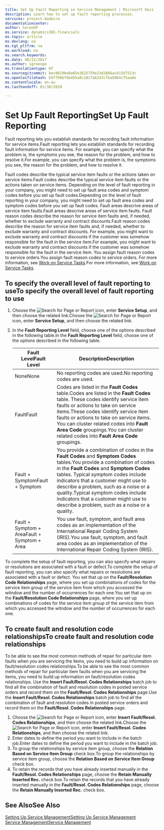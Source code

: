 ```yaml
---
title: Set Up Fault Reporting in Service Management | Microsoft Docs
description: Learn how to set up fault reporting processes.
services: project-madeira
documentationcenter: 
author: SorenGP
ms.service: dynamics365-financials
ms.topic: article
ms.devlang: na
ms.tgt_pltfrm: na
ms.workload: na
ms.search.keywords: 
ms.date: 08/22/2017
ms.author: sgroespe
ms.translationtype: HT
ms.sourcegitcommit: bec0619be0a65e3625759e13d2866ac615d7513c
ms.openlocfilehash: b5ff96bf6b455a8c1817a6243cfba5864cf5aa8e
ms.contentlocale: en-au
ms.lasthandoff: 01/30/2018

---
```


# <a name="set-up-fault-reporting"></a><span data-ttu-id="c336f-103">Set Up Fault Reporting</span><span class="sxs-lookup"><span data-stu-id="c336f-103">Set Up Fault Reporting</span></span>
<span data-ttu-id="c336f-104">Fault reporting lets you establish standards for recording fault information for service items.</span><span class="sxs-lookup"><span data-stu-id="c336f-104">Fault reporting lets you establish standards for recording fault information for service items.</span></span> <span data-ttu-id="c336f-105">For example, you can specify what the problem is, the symptoms you see, the reason for the problem, and how to resolve it.</span><span class="sxs-lookup"><span data-stu-id="c336f-105">For example, you can specify what the problem is, the symptoms you see, the reason for the problem, and how to resolve it.</span></span>  

<span data-ttu-id="c336f-106">Fault codes describe the typical service item faults or the actions taken on service items.</span><span class="sxs-lookup"><span data-stu-id="c336f-106">Fault codes describe the typical service item faults or the actions taken on service items.</span></span> <span data-ttu-id="c336f-107">Depending on the level of fault reporting in your company, you might need to set up fault area codes and symptom codes before you set up fault codes.</span><span class="sxs-lookup"><span data-stu-id="c336f-107">Depending on the level of fault reporting in your company, you might need to set up fault area codes and symptom codes before you set up fault codes.</span></span> <span data-ttu-id="c336f-108">Fault areas descrive areas of service item faults.</span><span class="sxs-lookup"><span data-stu-id="c336f-108">Fault areas descrive areas of service item faults.</span></span> <span data-ttu-id="c336f-109">Fault reason codes describe the reason for service item faults and, if needed, whether to exclude warranty and contract discounts.</span><span class="sxs-lookup"><span data-stu-id="c336f-109">Fault reason codes describe the reason for service item faults and, if needed, whether to exclude warranty and contract discounts.</span></span> <span data-ttu-id="c336f-110">For example, you might want to exclude warranty and contract discounts if the customer was somehow responsible for the fault in the service item.</span><span class="sxs-lookup"><span data-stu-id="c336f-110">For example, you might want to exclude warranty and contract discounts if the customer was somehow responsible for the fault in the service item.</span></span> <span data-ttu-id="c336f-111">You assign fault reason codes to service orders.</span><span class="sxs-lookup"><span data-stu-id="c336f-111">You assign fault reason codes to service orders.</span></span> <span data-ttu-id="c336f-112">For more information, see [Work on Service Tasks](service-how-to-work-on-service-tasks.md).</span><span class="sxs-lookup"><span data-stu-id="c336f-112">For more information, see [Work on Service Tasks](service-how-to-work-on-service-tasks.md).</span></span>  

## <a name="to-specify-the-overall-level-of-fault-reporting-to-use"></a><span data-ttu-id="c336f-113">To specify the overall level of fault reporting to use</span><span class="sxs-lookup"><span data-stu-id="c336f-113">To specify the overall level of fault reporting to use</span></span>
1. <span data-ttu-id="c336f-114">Choose the ![Search for Page or Report](media/ui-search/search_small.png "Search for Page or Report icon") icon, enter **Service Setup**, and then choose the related link.</span><span class="sxs-lookup"><span data-stu-id="c336f-114">Choose the ![Search for Page or Report](media/ui-search/search_small.png "Search for Page or Report icon") icon, enter **Service Setup**, and then choose the related link.</span></span> 
2. <span data-ttu-id="c336f-115">In the **Fault Reporting Level** field, choose one of the options described in the following table.</span><span class="sxs-lookup"><span data-stu-id="c336f-115">In the **Fault Reporting Level** field, choose one of the options described in the following table.</span></span>  
  
    |<span data-ttu-id="c336f-116">**Fault Level**</span><span class="sxs-lookup"><span data-stu-id="c336f-116">**Fault Level**</span></span>|<span data-ttu-id="c336f-117">**Description**</span><span class="sxs-lookup"><span data-stu-id="c336f-117">**Description**</span></span>|  
    |------------|-------------|  
    |<span data-ttu-id="c336f-118">None</span><span class="sxs-lookup"><span data-stu-id="c336f-118">None</span></span> | <span data-ttu-id="c336f-119">No reporting codes are used.</span><span class="sxs-lookup"><span data-stu-id="c336f-119">No reporting codes are used.</span></span>|  
    |<span data-ttu-id="c336f-120">Fault</span><span class="sxs-lookup"><span data-stu-id="c336f-120">Fault</span></span> | <span data-ttu-id="c336f-121">Codes are listed in the **Fault Codes** table.</span><span class="sxs-lookup"><span data-stu-id="c336f-121">Codes are listed in the **Fault Codes** table.</span></span> <span data-ttu-id="c336f-122">These codes identify service item faults or actions to take on service items.</span><span class="sxs-lookup"><span data-stu-id="c336f-122">These codes identify service item faults or actions to take on service items.</span></span> <span data-ttu-id="c336f-123">You can cluster related codes into **Fault Area Code** groupings.</span><span class="sxs-lookup"><span data-stu-id="c336f-123">You can cluster related codes into **Fault Area Code** groupings.</span></span>|  
    |<span data-ttu-id="c336f-124">Fault + Symptom</span><span class="sxs-lookup"><span data-stu-id="c336f-124">Fault + Symptom</span></span> | <span data-ttu-id="c336f-125">You provide a combination of codes in the **Fault Codes** and **Symptom Codes** tables.</span><span class="sxs-lookup"><span data-stu-id="c336f-125">You provide a combination of codes in the **Fault Codes** and **Symptom Codes** tables.</span></span> <span data-ttu-id="c336f-126">Typical symptom codes include indicators that a customer might use to describe a problem, such as a noise or a quality.</span><span class="sxs-lookup"><span data-stu-id="c336f-126">Typical symptom codes include indicators that a customer might use to describe a problem, such as a noise or a quality.</span></span>|  
    |<span data-ttu-id="c336f-127">Fault + Symptom + Area</span><span class="sxs-lookup"><span data-stu-id="c336f-127">Fault + Symptom + Area</span></span> | <span data-ttu-id="c336f-128">You use fault, symptom, and fault area codes as an implementation of the International Repair Coding System (IRIS).</span><span class="sxs-lookup"><span data-stu-id="c336f-128">You use fault, symptom, and fault area codes as an implementation of the International Repair Coding System (IRIS).</span></span>|  
  
<span data-ttu-id="c336f-129">To complete the setup of fault reporting, you can also specify what repairs or resolutions are associated with a fault or defect.</span><span class="sxs-lookup"><span data-stu-id="c336f-129">To complete the setup of fault reporting, you can also specify what repairs or resolutions are associated with a fault or defect.</span></span> <span data-ttu-id="c336f-130">You set that up on the **Fault/Resolution Code Relationships** page, where you set up combinations of codes for the service item group of the service item from which you accessed the witndow and the number of occurrences for each one.</span><span class="sxs-lookup"><span data-stu-id="c336f-130">You set that up on the **Fault/Resolution Code Relationships** page, where you set up combinations of codes for the service item group of the service item from which you accessed the witndow and the number of occurrences for each one.</span></span>

## <a name="to-create-fault-and-resolution-code-relationships"></a><span data-ttu-id="c336f-131">To create fault and resolution code relationships</span><span class="sxs-lookup"><span data-stu-id="c336f-131">To create fault and resolution code relationships</span></span>
<!--this needs to go in a working with topic-->
<span data-ttu-id="c336f-132">To be able to see the most common methods of repair for particular item faults when you are servicing the items, you need to build up information on fault/resolution codes relationships.</span><span class="sxs-lookup"><span data-stu-id="c336f-132">To be able to see the most common methods of repair for particular item faults when you are servicing the items, you need to build up information on fault/resolution codes relationships.</span></span> <span data-ttu-id="c336f-133">Use the **Insert Fault/Resol. Codes Relationships** batch job to find all the combination of fault and resolution codes in posted service orders and record them on the **Fault/Resol. Codes Relationships** page.</span><span class="sxs-lookup"><span data-stu-id="c336f-133">Use the **Insert Fault/Resol. Codes Relationships** batch job to find all the combination of fault and resolution codes in posted service orders and record them on the **Fault/Resol. Codes Relationships** page.</span></span> 
  
1. <span data-ttu-id="c336f-134">Choose the ![Search for Page or Report](media/ui-search/search_small.png "Search for Page or Report icon") icon, enter **Insert Fault/Resol. Codes Relationships**, and then choose the related link.</span><span class="sxs-lookup"><span data-stu-id="c336f-134">Choose the ![Search for Page or Report](media/ui-search/search_small.png "Search for Page or Report icon") icon, enter **Insert Fault/Resol. Codes Relationships**, and then choose the related link.</span></span>  
2. <span data-ttu-id="c336f-135">Enter dates to define the period you want to include in the batch job.</span><span class="sxs-lookup"><span data-stu-id="c336f-135">Enter dates to define the period you want to include in the batch job.</span></span>  
3. <span data-ttu-id="c336f-136">To group the relationships by service item group, choose the **Relation Based on Service Item Group** check box.</span><span class="sxs-lookup"><span data-stu-id="c336f-136">To group the relationships by service item group, choose the **Relation Based on Service Item Group** check box.</span></span>  
4. <span data-ttu-id="c336f-137">To retain the records that you have already inserted manually in the **Fault/Resol. Codes Relationships** page, choose the **Retain Manually Inserted Rec.** check box.</span><span class="sxs-lookup"><span data-stu-id="c336f-137">To retain the records that you have already inserted manually in the **Fault/Resol. Codes Relationships** page, choose the **Retain Manually Inserted Rec.** check box.</span></span>  

## <a name="see-also"></a><span data-ttu-id="c336f-138">See Also</span><span class="sxs-lookup"><span data-stu-id="c336f-138">See Also</span></span>
[<span data-ttu-id="c336f-139">Setting Up Service Management</span><span class="sxs-lookup"><span data-stu-id="c336f-139">Setting Up Service Management</span></span>](service-setup-service.md)  
[<span data-ttu-id="c336f-140">Service Management</span><span class="sxs-lookup"><span data-stu-id="c336f-140">Service Management</span></span>](service-service.md)  


